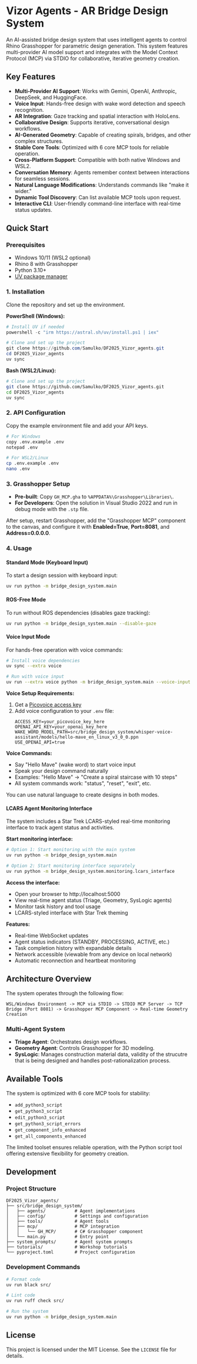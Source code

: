 # Vizor Agents - AR Bridge Design System

An AI-assisted bridge design system that uses intelligent agents to control Rhino Grasshopper for parametric design generation. This system features multi-provider AI model support and integrates with the Model Context Protocol (MCP) via STDIO for collaborative, iterative geometry creation.

## Key Features

* **Multi-Provider AI Support**: Works with Gemini, OpenAI, Anthropic, DeepSeek, and HuggingFace.
* **Voice Input**: Hands-free design with wake word detection and speech recognition.
* **AR Integration**: Gaze tracking and spatial interaction with HoloLens.
* **Collaborative Design**: Supports iterative, conversational design workflows.
* **AI-Generated Geometry**: Capable of creating spirals, bridges, and other complex structures.
* **Stable Core Tools**: Optimized with 6 core MCP tools for reliable operation.
* **Cross-Platform Support**: Compatible with both native Windows and WSL2.
* **Conversation Memory**: Agents remember context between interactions for seamless sessions.
* **Natural Language Modifications**: Understands commands like "make it wider."
* **Dynamic Tool Discovery**: Can list available MCP tools upon request.
* **Interactive CLI**: User-friendly command-line interface with real-time status updates.

## Quick Start

### Prerequisites

* Windows 10/11 (WSL2 optional)
* Rhino 8 with Grasshopper
* Python 3.10+
* [UV package manager](https://docs.astral.sh/uv/install/)

### 1. Installation

Clone the repository and set up the environment.

**PowerShell (Windows):**
```powershell
# Install UV if needed
powershell -c "irm https://astral.sh/uv/install.ps1 | iex"

# Clone and set up the project
git clone https://github.com/Samulko/DF2025_Vizor_agents.git
cd DF2025_Vizor_agents
uv sync
```

**Bash (WSL2/Linux):**
```bash
# Clone and set up the project
git clone https://github.com/Samulko/DF2025_Vizor_agents.git
cd DF2025_Vizor_agents
uv sync
```

### 2. API Configuration

Copy the example environment file and add your API keys.

```bash
# For Windows
copy .env.example .env
notepad .env

# For WSL2/Linux
cp .env.example .env
nano .env
```

### 3. Grasshopper Setup

* **Pre-built**: Copy `GH_MCP.gha` to `%APPDATA%\Grasshopper\Libraries\`.
* **For Developers**: Open the solution in Visual Studio 2022 and run in debug mode with the `.stp` file.

After setup, restart Grasshopper, add the "Grasshopper MCP" component to the canvas, and configure it with **Enabled=True**, **Port=8081**, and **Address=0.0.0.0**.

### 4. Usage

#### Standard Mode (Keyboard Input)
To start a design session with keyboard input:
```bash
uv run python -m bridge_design_system.main
```

#### ROS-Free Mode
To run without ROS dependencies (disables gaze tracking):
```bash
uv run python -m bridge_design_system.main --disable-gaze
```

#### Voice Input Mode
For hands-free operation with voice commands:
```bash
# Install voice dependencies
uv sync --extra voice

# Run with voice input
uv run --extra voice python -m bridge_design_system.main --voice-input
```

**Voice Setup Requirements:**
1. Get a [Picovoice access key](https://console.picovoice.ai/)
2. Add voice configuration to your `.env` file:
   ```
   ACCESS_KEY=your_picovoice_key_here
   OPENAI_API_KEY=your_openai_key_here
   WAKE_WORD_MODEL_PATH=src/bridge_design_system/whisper-voice-assistant/models/hello-mave_en_linux_v3_0_0.ppn
   USE_OPENAI_API=true
   ```

**Voice Commands:**
- Say "Hello Mave" (wake word) to start voice input
- Speak your design command naturally
- Examples: "Hello Mave" → "Create a spiral staircase with 10 steps"
- All system commands work: "status", "reset", "exit", etc.

You can use natural language to create designs in both modes.

#### LCARS Agent Monitoring Interface

The system includes a Star Trek LCARS-styled real-time monitoring interface to track agent status and activities.

**Start monitoring interface:**
```bash
# Option 1: Start monitoring with the main system
uv run python -m bridge_design_system.main 

# Option 2: Start monitoring interface separately
uv run python -m bridge_design_system.monitoring.lcars_interface
```

**Access the interface:**
- Open your browser to http://localhost:5000
- View real-time agent status (Triage, Geometry, SysLogic agents)
- Monitor task history and tool usage
- LCARS-styled interface with Star Trek theming

**Features:**
- Real-time WebSocket updates
- Agent status indicators (STANDBY, PROCESSING, ACTIVE, etc.)
- Task completion history with expandable details
- Network accessible (viewable from any device on local network)
- Automatic reconnection and heartbeat monitoring

## Architecture Overview

The system operates through the following flow:

```
WSL/Windows Environment -> MCP via STDIO -> STDIO MCP Server -> TCP Bridge (Port 8081) -> Grasshopper MCP Component -> Real-time Geometry Creation
```

### Multi-Agent System
* **Triage Agent**: Orchestrates design workflows.
* **Geometry Agent**: Controls Grasshopper for 3D modeling.
* **SysLogic**: Manages construction material data, validity of the strucutre that is being designed and handles post-rationalization process.

## Available Tools

The system is optimized with 6 core MCP tools for stability:

* `add_python3_script`
* `get_python3_script`
* `edit_python3_script`
* `get_python3_script_errors`
* `get_component_info_enhanced`
* `get_all_components_enhanced`

The limited toolset ensures reliable operation, with the Python script tool offering extensive flexibility for geometry creation.

## Development

### Project Structure
```
DF2025_Vizor_agents/
├── src/bridge_design_system/
│   ├── agents/           # Agent implementations
│   ├── config/           # Settings and configuration  
│   ├── tools/            # Agent tools
│   ├── mcp/              # MCP integration
│   │   └── GH_MCP/       # C# Grasshopper component
│   └── main.py           # Entry point
├── system_prompts/       # Agent system prompts
├── tutorials/            # Workshop tutorials
└── pyproject.toml        # Project configuration
```

### Development Commands

```bash
# Format code
uv run black src/

# Lint code  
uv run ruff check src/

# Run the system
uv run python -m bridge_design_system.main
```

## License

This project is licensed under the MIT License. See the `LICENSE` file for details.
